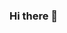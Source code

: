 ### Hi there 👋

<!--
**AnhXuanNghiem/AnhXuanNghiem** is a ✨ _special_ ✨ repository because its `README.md` (this file) appears on your GitHub profile.

Here are some ideas to get you started:

- 🔭 I’m currently working on ...
- 🌱 I’m currently learning ...
- 👯 I’m looking to collaborate on ...
- 🤔 I’m looking for help with ...
- 💬 Ask me about ...
- 📫 How to reach me: facebook.com/AnhXuanNghiem2411
- 😄 Pronouns: ...
- ⚡ Fun fact: ...
-->

